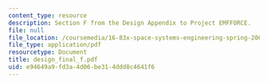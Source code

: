 ```yaml
---
content_type: resource
description: Section F from the Design Appendix to Project EMFFORCE.
file: null
file_location: /coursemedia/16-83x-space-systems-engineering-spring-2002-spring-2003/e94649a9fd3a4d06be314ddd8c4641f6_design_final_f.pdf
file_type: application/pdf
resourcetype: Document
title: design_final_f.pdf
uid: e94649a9-fd3a-4d06-be31-4ddd8c4641f6
---
```

